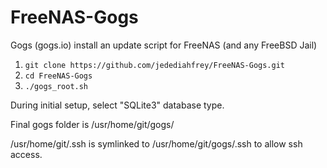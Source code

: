 # FreeNAS-Gogs
Gogs (gogs.io) install an update script for FreeNAS (and any FreeBSD Jail)

1. ```git clone https://github.com/jedediahfrey/FreeNAS-Gogs.git```
2. ```cd FreeNAS-Gogs```
3. ```./gogs_root.sh```

During initial setup, select "SQLite3" database type.

Final gogs folder is /usr/home/git/gogs/

/usr/home/git/.ssh is symlinked to /usr/home/git/gogs/.ssh to allow ssh access. 
